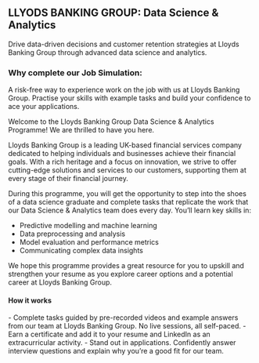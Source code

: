 <h2>LLYODS BANKING GROUP: Data Science & Analytics</h2>
Drive data-driven decisions and customer retention strategies at Lloyds Banking Group through advanced data science and analytics.

<h3>Why complete our Job Simulation:</h3>
A risk-free way to experience work on the job with us at Lloyds Banking Group. Practise your skills with example tasks and build your confidence to ace your applications.

Welcome to the Lloyds Banking Group Data Science & Analytics Programme! We are thrilled to have you here.

Lloyds Banking Group is a leading UK-based financial services company dedicated to helping individuals and businesses achieve their financial goals. With a rich heritage and a focus on innovation, we strive to offer cutting-edge solutions and services to our customers, supporting them at every stage of their financial journey.

During this programme, you will get the opportunity to step into the shoes of a data science graduate and complete tasks that replicate the work that our Data Science & Analytics team does every day. You’ll learn key skills in:

 - Predictive modelling and machine learning
 - Data preprocessing and analysis
 - Model evaluation and performance metrics
 - Communicating complex data insights

We hope this programme provides a great resource for you to upskill and strengthen your resume as you explore career options and a potential career at Lloyds Banking Group.

<h4>How it works</h4>
 - Complete tasks guided by pre-recorded videos and example answers from our team at Lloyds Banking Group. No live sessions, all self-paced.
 - Earn a certificate and add it to your resume and LinkedIn as an extracurricular activity.
 - Stand out in applications. Confidently answer interview questions and explain why you’re a good fit for our team.
